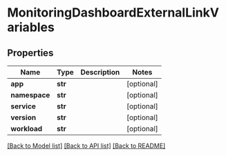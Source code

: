 # MonitoringDashboardExternalLinkVariables

## Properties
Name | Type | Description | Notes
------------ | ------------- | ------------- | -------------
**app** | **str** |  | [optional] 
**namespace** | **str** |  | [optional] 
**service** | **str** |  | [optional] 
**version** | **str** |  | [optional] 
**workload** | **str** |  | [optional] 

[[Back to Model list]](../README.md#documentation-for-models) [[Back to API list]](../README.md#documentation-for-api-endpoints) [[Back to README]](../README.md)

